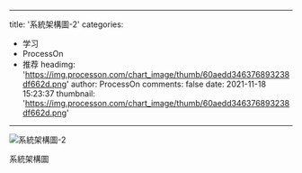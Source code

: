 
---
title: '系統架構圖-2'
categories: 
 - 学习
 - ProcessOn
 - 推荐
headimg: 'https://img.processon.com/chart_image/thumb/60aedd346376893238df662d.png'
author: ProcessOn
comments: false
date: 2021-11-18 15:23:37
thumbnail: 'https://img.processon.com/chart_image/thumb/60aedd346376893238df662d.png'
---

<div>   
<img class="thumb" alt="系統架構圖-2" src="https://img.processon.com/chart_image/thumb/60aedd346376893238df662d.png" referrerpolicy="no-referrer">
<p>系統架構圖</p>  
</div>
            